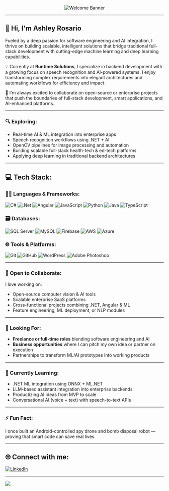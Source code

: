 <p align="center">
  <img src="https://readme-typing-svg.demolab.com?font=Fira+Code&size=30&duration=4000&pause=1000&color=F1F71D&center=true&vCenter=true&width=800&lines=Welcome+to+Ashley%27s+GitHub+Profile!;+Senior+.NET+Developer+|+Full-Stack+Developer+" alt="Welcome Banner" />
</p>

---
## 👋 Hi, I'm **Ashley Rosario**

Fueled by a deep passion for software engineering and AI integration, I thrive on building scalable, intelligent solutions that bridge traditional full-stack development with cutting-edge machine learning and deep learning capabilities.

💡 Currently at **Runtime Solutions**, I specialize in backend development with a growing focus on speech recognition and AI-powered systems. I enjoy transforming complex requirements into elegant architectures and automating workflows for efficiency and impact.

🤝 I'm always excited to collaborate on open-source or enterprise projects that push the boundaries of full-stack development, smart applications, and AI-enhanced platforms.

---

### 🔍 Exploring:
- Real-time AI & ML integration into enterprise apps  
- Speech recognition workflows using .NET + AI  
- OpenCV pipelines for image processing and automation  
- Building scalable full-stack health-tech & ed-tech platforms  
- Applying deep learning in traditional backend architectures  

---

## 💻 Tech Stack:

### 👩‍💻 Languages & Frameworks:
![C#](https://img.shields.io/badge/c%23-%23239120.svg?style=plastic&logo=csharp&logoColor=white)
![.Net](https://img.shields.io/badge/.NET-5C2D91?style=plastic&logo=.net&logoColor=white)
![Angular](https://img.shields.io/badge/angular-%23DD0031.svg?style=plastic&logo=angular&logoColor=white)
![JavaScript](https://img.shields.io/badge/javascript-%23323330.svg?style=plastic&logo=javascript&logoColor=%23F7DF1E)
![Python](https://img.shields.io/badge/python-3670A0?style=plastic&logo=python&logoColor=ffdd54)
![Java](https://img.shields.io/badge/java-%23ED8B00.svg?style=plastic&logo=openjdk&logoColor=white)
![TypeScript](https://img.shields.io/badge/typescript-%23007ACC.svg?style=plastic&logo=typescript&logoColor=white)

### 🗃️ Databases:
![SQL Server](https://img.shields.io/badge/sql--server-%23CC2927.svg?style=plastic&logo=microsoftsqlserver&logoColor=white)
![MySQL](https://img.shields.io/badge/mysql-4479A1.svg?style=plastic&logo=mysql&logoColor=white)
![Firebase](https://img.shields.io/badge/firebase-%23039BE5.svg?style=plastic&logo=firebase)
![AWS](https://img.shields.io/badge/AWS-%23FF9900.svg?style=plastic&logo=amazon-aws&logoColor=white)
![Azure](https://img.shields.io/badge/azure-%230072C6.svg?style=plastic&logo=microsoftazure&logoColor=white)

### 🌐 Tools & Platforms:
![Git](https://img.shields.io/badge/git-%23F05033.svg?style=plastic&logo=git&logoColor=white)
![GitHub](https://img.shields.io/badge/github-%23121011.svg?style=plastic&logo=github&logoColor=white)
![WordPress](https://img.shields.io/badge/WordPress-%23117AC9.svg?style=plastic&logo=WordPress&logoColor=white)
![Adobe Photoshop](https://img.shields.io/badge/Photoshop-%2331A8FF.svg?style=plastic&logo=adobephotoshop&logoColor=white)

---

### 🤝 Open to Collaborate:
I love working on:
- Open-source computer vision & AI tools  
- Scalable enterprise SaaS platforms  
- Cross-functional projects combining .NET, Angular & ML  
- Feature engineering, ML deployment, or NLP modules  

---

### 🧠 Looking For:
- **Freelance or full-time roles** blending software engineering and AI  
- **Business opportunities** where I can pitch my own idea or partner on execution  
- Partnerships to transform ML/AI prototypes into working products

---
### 🌱 Currently Learning:
- .NET ML integration using ONNX + ML.NET  
- LLM-based assistant integration into enterprise backends  
- Productizing AI ideas from MVP to scale  
- Conversational AI (voice + text) with speech-to-text APIs  

---

### ⚡ Fun Fact:
I once built an Android-controlled spy drone and bomb disposal robot — proving that smart code can save real lives.

---

## 🌐 Connect with me:
[![LinkedIn](https://img.shields.io/badge/LinkedIn-%230077B5.svg?logo=linkedin&logoColor=white)](https://www.linkedin.com/in/ashleyrosario06)

---

[![](https://visitcount.itsvg.in/api?id=ashleyrosario-sdn&icon=0&color=0)](https://visitcount.itsvg.in)
